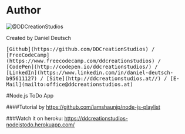 # Author
![@DDCreationStudios](https://media.licdn.com/mpr/mpr/shrinknp_400_400/AAEAAQAAAAAAAAcwAAAAJDg1MDE4YWFjLTIwN2EtNDJhZC1hNGE2LTY4NjRmZGM2ZmQ2ZA.jpg)

Created by Daniel Deutsch

<kbd>
[Github](https://github.com/DDCreationStudios) / [FreeCodeCamp](https://www.freecodecamp.com/ddcreationstudios) / [CodePen](http://codepen.io/ddcreationstudios/) / [LinkedIn](https://www.linkedin.com/in/daniel-deutsch-b95611127) / [Site](http://ddcreationstudios.at//) / [E-Mail](mailto:office@ddcreationstudios.at)
</kbd>

#Node.js ToDo App

####Tutorial by
https://github.com/iamshaunjp/node-js-playlist

###Watch it on heroku:
https://ddcreationstudios-nodejstodo.herokuapp.com/
